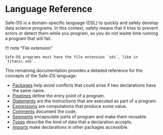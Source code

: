 # Language Reference

Safe-DS is a domain-specific language (DSL) to quickly and safely develop data science programs. In this context,
safety means that it tries to prevent errors or detect them while you program, so you do not waste time running a
program that will fail.

!!! note "File extension"

    Safe-DS programs must have the file extension `sds`, like in `titanic.sds`.

This remaining documentation provides a detailed reference for the concepts of the Safe-DS language:

- [Packages][packages] help avoid conflicts that could arise if two declarations have the same name.
- [Pipelines][pipelines] define the entry point of a program.
- [Statements][statements] are the instructions that are executed as part of a program.
- [Expressions][expressions] are computations that produce some value.
- [Comments][comments] document the code.
- [Segments][segments] encapsulate parts of program and make them reusable.
- [Types][types] describe the kind of data that a declaration accepts.
- [Imports][imports] make declarations in other packages accessible.


[packages]: packages.md
[pipelines]: pipelines.md
[statements]: statements.md
[expressions]: expressions.md
[comments]: comments.md
[segments]: segments.md
[types]: types.md
[imports]: imports.md

